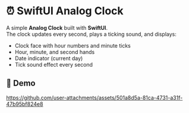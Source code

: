 # ⏰ SwiftUI Analog Clock

A simple **Analog Clock** built with **SwiftUI**.  
The clock updates every second, plays a ticking sound, and displays:

- Clock face with hour numbers and minute ticks
- Hour, minute, and second hands
- Date indicator (current day)
- Tick sound effect every second

## 🎥 Demo

https://github.com/user-attachments/assets/501a8d5a-81ca-4731-a31f-47b95bf824e8
